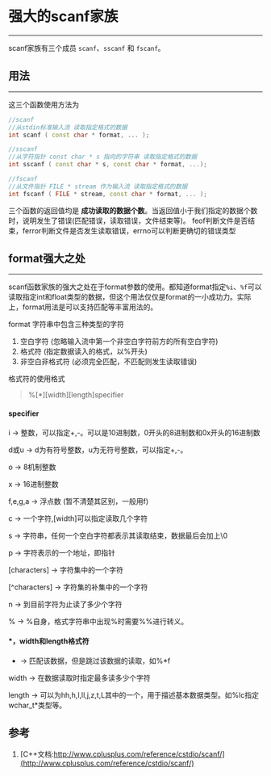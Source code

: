 # 强大的scanf家族

---

scanf家族有三个成员 `scanf`、`sscanf` 和 `fscanf`。

## 用法

---

这三个函数使用方法为

```cpp
//scanf
//从stdin标准输入流 读取指定格式的数据
int scanf ( const char * format, ... );

//sscanf
//从字符指针 const char * s 指向的字符串 读取指定格式的数据
int sscanf ( const char * s, const char * format, ...);

//fscanf
//从文件指针 FILE * stream 作为输入流 读取指定格式的数据
int fscanf ( FILE * stream, const char * format, ... );
```

三个函数的返回值均是 **成功读取的数据个数**。当返回值小于我们指定的数据个数时，说明发生了错误(匹配错误，读取错误，文件结束等)。
feof判断文件是否结束，ferror判断文件是否发生读取错误，errno可以判断更确切的错误类型

## format强大之处

---

scanf函数家族的强大之处在于format参数的使用。都知道format指定`%i`、`%f`可以读取指定int和float类型的数据，但这个用法仅仅是format的一小成功力。实际上，format用法是可以支持匹配等丰富用法的。

format 字符串中包含三种类型的字符

1. 空白字符 (忽略输入流中第一个非空白字符前方的所有空白字符)
2. 格式符 (指定数据读入的格式，以%开头)
3. 非空白非格式符 (必须完全匹配，不匹配则发生读取错误)

格式符的使用格式

> %[*][width][length]specifier

#### specifier

i -> 整数，可以指定+,-。可以是10进制数，0开头的8进制数和0x开头的16进制数

d或u -> d为有符号整数，u为无符号整数，可以指定+,-。

o -> 8机制整数

x -> 16进制整数

f,e,g,a -> 浮点数 (暂不清楚其区别，一般用f)

c -> 一个字符,[width]可以指定读取几个字符

s ->  字符串，任何一个空白字符都表示其读取结束，数据最后会加上\0

p -> 字符表示的一个地址，即指针

[characters] -> 字符集中的一个字符

[^characters] -> 字符集的补集中的一个字符

n -> 到目前字符为止读了多少个字符

% -> %自身，格式字符串中出现%时需要%%进行转义。

#### *，width和length格式符


 * -> 匹配该数据，但是跳过该数据的读取，如%*f


width -> 在数据读取时指定最多读多少个字符

length -> 可以为hh,h,l,ll,j,z,t,L其中的一个，用于描述基本数据类型。如%lc指定 wchar_t*类型等。


## 参考

1. [C++文档:http://www.cplusplus.com/reference/cstdio/scanf/](http://www.cplusplus.com/reference/cstdio/scanf/)